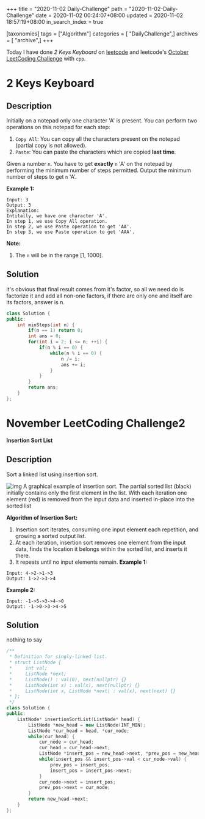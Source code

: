 +++
title = "2020-11-02 Daily-Challenge"
path = "2020-11-02-Daily-Challenge"
date = 2020-11-02 00:24:07+08:00
updated = 2020-11-02 18:57:19+08:00
in_search_index = true

[taxonomies]
tags = ["Algorithm"]
categories = [ "DailyChallenge",]
archives = [ "archive",]
+++

Today I have done *2 Keys Keyboard* on [leetcode](https://leetcode.com/problems/2-keys-keyboard/) and leetcode's [October LeetCoding Challenge](https://leetcode.com/explore/challenge/card/november-leetcoding-challenge/564/week-1-november-1st-november-7th/3517/) with `cpp`.

<!-- more -->

# 2 Keys Keyboard

## Description

Initially on a notepad only one character 'A' is present. You can perform two operations on this notepad for each step:

1. `Copy All`: You can copy all the characters present on the notepad (partial copy is not allowed).
2. `Paste`: You can paste the characters which are copied **last time**.

Given a number `n`. You have to get **exactly** `n` 'A' on the notepad by performing the minimum number of steps permitted. Output the minimum number of steps to get `n` 'A'.

**Example 1:**

```
Input: 3
Output: 3
Explanation:
Intitally, we have one character 'A'.
In step 1, we use Copy All operation.
In step 2, we use Paste operation to get 'AA'.
In step 3, we use Paste operation to get 'AAA'.
```

**Note:**

1. The `n` will be in the range [1, 1000].

## Solution

it's obvious that final result comes from it's factor, so all we need do is factorize it and add all non-one factors,
if there are only one and itself are its factors, answer is n.

``` cpp
class Solution {
public:
    int minSteps(int n) {
        if(n == 1) return 0;
        int ans = 0;
        for(int i = 2; i <= n; ++i) {
            if(n % i == 0) {
                while(n % i == 0) {
                    n /= i;
                    ans += i;
                }
            }
        }
        return ans;
    }
};
```

# November LeetCoding Challenge2

**Insertion Sort List**

## Description

Sort a linked list using insertion sort.

![img](https://upload.wikimedia.org/wikipedia/commons/0/0f/Insertion-sort-example-300px.gif)
A graphical example of insertion sort. The partial sorted list (black) initially contains only the first element in the list.
With each iteration one element (red) is removed from the input data and inserted in-place into the sorted list

**Algorithm of Insertion Sort:**

1. Insertion sort iterates, consuming one input element each repetition, and growing a sorted output list.
2. At each iteration, insertion sort removes one element from the input data, finds the location it belongs within the sorted list, and inserts it there.
3. It repeats until no input elements remain.
   **Example 1:**

```
Input: 4->2->1->3
Output: 1->2->3->4
```

**Example 2:**

```
Input: -1->5->3->4->0
Output: -1->0->3->4->5
```

## Solution

nothing to say

``` cpp
/**
 * Definition for singly-linked list.
 * struct ListNode {
 *     int val;
 *     ListNode *next;
 *     ListNode() : val(0), next(nullptr) {}
 *     ListNode(int x) : val(x), next(nullptr) {}
 *     ListNode(int x, ListNode *next) : val(x), next(next) {}
 * };
 */
class Solution {
public:
    ListNode* insertionSortList(ListNode* head) {
        ListNode *new_head = new ListNode(INT_MIN);
        ListNode *cur_head = head, *cur_node;
        while(cur_head) {
            cur_node = cur_head;
            cur_head = cur_head->next;
            ListNode *insert_pos = new_head->next, *prev_pos = new_head;
            while(insert_pos && insert_pos->val < cur_node->val) {
                prev_pos = insert_pos;
                insert_pos = insert_pos->next;
            }
            cur_node->next = insert_pos;
            prev_pos->next = cur_node;
        }
        return new_head->next;
    }
};
```
